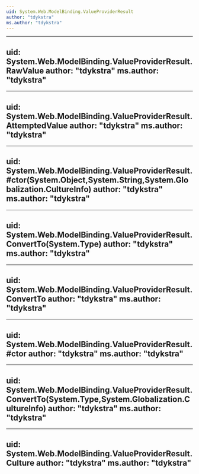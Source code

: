 ```yaml
---
uid: System.Web.ModelBinding.ValueProviderResult
author: "tdykstra"
ms.author: "tdykstra"
---
```


---
uid: System.Web.ModelBinding.ValueProviderResult.RawValue
author: "tdykstra"
ms.author: "tdykstra"
---

---
uid: System.Web.ModelBinding.ValueProviderResult.AttemptedValue
author: "tdykstra"
ms.author: "tdykstra"
---

---
uid: System.Web.ModelBinding.ValueProviderResult.#ctor(System.Object,System.String,System.Globalization.CultureInfo)
author: "tdykstra"
ms.author: "tdykstra"
---

---
uid: System.Web.ModelBinding.ValueProviderResult.ConvertTo(System.Type)
author: "tdykstra"
ms.author: "tdykstra"
---

---
uid: System.Web.ModelBinding.ValueProviderResult.ConvertTo
author: "tdykstra"
ms.author: "tdykstra"
---

---
uid: System.Web.ModelBinding.ValueProviderResult.#ctor
author: "tdykstra"
ms.author: "tdykstra"
---

---
uid: System.Web.ModelBinding.ValueProviderResult.ConvertTo(System.Type,System.Globalization.CultureInfo)
author: "tdykstra"
ms.author: "tdykstra"
---

---
uid: System.Web.ModelBinding.ValueProviderResult.Culture
author: "tdykstra"
ms.author: "tdykstra"
---
